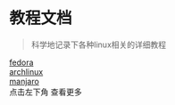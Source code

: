 # 教程文档

> 科学地记录下各种linux相关的详细教程

<a href="#/linuxdistri/fedora">fedora</a>   
<a href="#/linuxdistri/archlinux">archlinux</a>   
<a href="#/linuxdistri/manjaro">manjaro</a>
<br/>
点击左下角 查看更多
